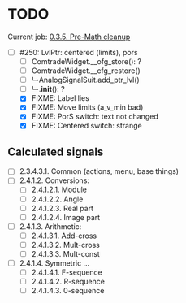 # TODO

Current job: [0.3.5. Pre-Math cleanup](https://github.com/tieugene/iosc.py/milestone/17)

- [ ] #250: LvlPtr: centered (limits), pors
  + [ ] ComtradeWidget.__ofg_store(): ?
  + [ ] ComtradeWidget.__cfg_restore()
  + [ ] &rdsh;AnalogSignalSuit.add_ptr_lvl()
  + [ ] &rdsh;.__init__(): ?
  + [x] FIXME: Label lies
  + [x] FIXME: Move limits (a_v_min bad)
  + [x] FIXME: PorS switch: text not changed
  + [x] FIXME: Centered switch: strange

## Calculated signals

- [ ] 2.3.4.3.1. Common (actions, menu, base things)
- [ ] 2.4.1.2. Conversions:
  + [ ] 2.4.1.2.1. Module
  + [ ] 2.4.1.2.2. Angle
  + [ ] 2.4.1.2.3. Real part
  + [ ] 2.4.1.2.4. Image part
- [ ] 2.4.1.3. Arithmetic:
  + [ ] 2.4.1.3.1. Add-cross
  + [ ] 2.4.1.3.2. Mult-cross
  + [ ] 2.4.1.3.3. Mult-const
- [ ] 2.4.1.4. Symmetric &hellip;
  - [ ] 2.4.1.4.1. F-sequence
  - [ ] 2.4.1.4.2. R-sequence
  - [ ] 2.4.1.4.3. 0-sequence
